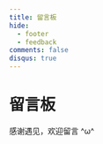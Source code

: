 ```yaml
---
title: 留言板
hide:
  - footer
  - feedback
comments: false
disqus: true
---
```


# 留言板

感谢遇见，欢迎留言 ^ω^

<!-- Giscus 评论系统 -->
<script src="https://giscus.app/client.js"
        data-repo="planBisme/web-site-comments"
        data-repo-id="R_kgDOOcSN0Q"
        data-category="Announcements"
        data-category-id="DIC_kwDOOcSN0c4CpQqc"
        data-mapping="pathname"
        data-strict="0"
        data-reactions-enabled="1"
        data-emit-metadata="0"
        data-input-position="bottom"
        data-theme="light"
        data-lang="zh-CN"
        data-placeholder="感谢遇见，欢迎留言 ^ω^"
        crossorigin="anonymous"
        async>
</script>